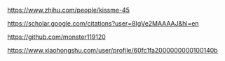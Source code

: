 https://www.zhihu.com/people/kissme-45

https://scholar.google.com/citations?user=8IgVe2MAAAAJ&hl=en

https://github.com/monster119120

https://www.xiaohongshu.com/user/profile/60fc1fa2000000000100140b